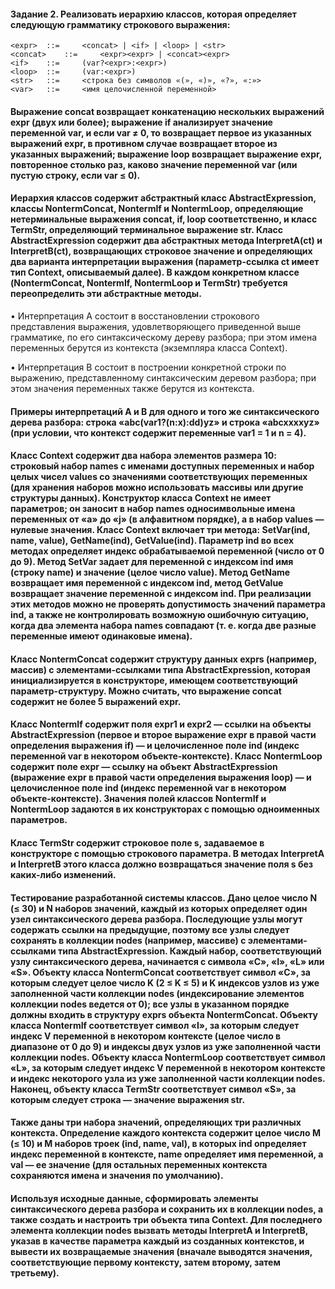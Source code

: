 #### Задание 2. Реализовать иерархию классов, которая определяет следующую грамматику строкового выражения:
```angular2html
<expr> 	::= 	<concat> | <if> | <loop> | <str>
<concat> 	::= 	<expr><expr> | <concat><expr>
<if> 	::= 	(var?<expr>:<expr>)
<loop> 	::= 	(var:<expr>)
<str> 	::= 	<строка без символов «(», «)», «?», «:»>
<var> 	::= 	<имя целочисленной переменной>
```

#### Выражение concat возвращает конкатенацию нескольких выражений expr (двух или более); выражение if анализирует значение переменной var, и если var ≠ 0, то возвращает первое из указанных выражений expr, в противном случае возвращает второе из указанных выражений; выражение loop возвращает выражение expr, повторенное столько раз, каково значение переменной var (или пустую строку, если var ≤ 0).

#### Иерархия классов содержит абстрактный класс AbstractExpression, классы NontermConcat, NontermIf и NontermLoop, определяющие нетерминальные выражения concat, if, loop соответственно, и класс TermStr, определяющий терминальное выражение str. Класс AbstractExpression содержит два абстрактных метода InterpretA(ct) и InterpretB(ct), возвращающих строковое значение и определяющих два варианта интерпретации выражения (параметр-ссылка ct имеет тип Context, описываемый далее). В каждом конкретном классе (NontermConcat, NontermIf, NontermLoop и TermStr) требуется переопределить эти абстрактные методы.

• Интерпретация A состоит в восстановлении строкового представления выражения, удовлетворяющего приведенной выше грамматике, по его синтаксическому дереву разбора; при этом имена переменных берутся из контекста (экземпляра класса Context).

• Интерпретация B состоит в построении конкретной строки по выражению, представленному синтаксическим деревом разбора; при этом значения переменных также берутся из контекста.

#### Примеры интерпретаций A и B для одного и того же синтаксического дерева разбора: строка «abc(var1?(n:x):dd)yz» и строка «abcxxxxyz» (при условии, что контекст содержит переменные var1 = 1 и n = 4).

#### Класс Context содержит два набора элементов размера 10: строковый набор names с именами доступных переменных и набор целых чисел values со значениями соответствующих переменных (для хранения наборов можно использовать массивы или другие структуры данных). Конструктор класса Context не имеет параметров; он заносит в набор names односимвольные имена переменных от «a» до «j» (в алфавитном порядке), а в набор values — нулевые значения. Класс Context включает три метода: SetVar(ind, name, value), GetName(ind), GetValue(ind). Параметр ind во всех методах определяет индекс обрабатываемой переменной (число от 0 до 9). Метод SetVar задает для переменной с индексом ind имя (строку name) и значение (целое число value). Метод GetName возвращает имя переменной с индексом ind, метод GetValue возвращает значение переменной с индексом ind. При реализации этих методов можно не проверять допустимость значений параметра ind, а также не контролировать возможную ошибочную ситуацию, когда два элемента набора names совпадают (т. е. когда две разные переменные имеют одинаковые имена).

#### Класс NontermConcat содержит структуру данных exprs (например, массив) с элементами-ссылками типа AbstractExpression, которая инициализируется в конструкторе, имеющем соответствующий параметр-структуру. Можно считать, что выражение concat содержит не более 5 выражений expr.

#### Класс NontermIf содержит поля expr1 и expr2 — ссылки на объекты AbstractExpression (первое и второе выражение expr в правой части определения выражения if) — и целочисленное поле ind (индекс переменной var в некотором объекте-контексте). Класс NontermLoop содержит поле expr — ссылку на объект AbstractExpression (выражение expr в правой части определения выражения loop) — и целочисленное поле ind (индекс переменной var в некотором объекте-контексте). Значения полей классов NontermIf и NontermLoop задаются в их конструкторах с помощью одноименных параметров.

#### Класс TermStr содержит строковое поле s, задаваемое в конструкторе с помощью строкового параметра. В методах InterpretA и InterpretB этого класса должно возвращаться значение поля s без каких-либо изменений.

#### Тестирование разработанной системы классов. Дано целое число N (≤ 30) и N наборов значений, каждый из которых определяет один узел синтаксического дерева разбора. Последующие узлы могут содержать ссылки на предыдущие, поэтому все узлы следует сохранять в коллекции nodes (например, массиве) с элементами-ссылками типа AbstractExpression. Каждый набор, соответствующий узлу синтаксического дерева, начинается с символа «C», «I», «L» или «S». Объекту класса NontermConcat соответствует символ «C», за которым следует целое число K (2 ≤ K ≤ 5) и K индексов узлов из уже заполненной части коллекции nodes (индексирование элементов коллекции nodes ведется от 0); все узлы в указанном порядке должны входить в структуру exprs объекта NontermConcat. Объекту класса NontermIf соответствует символ «I», за которым следует индекс V переменной в некотором контексте (целое число в диапазоне от 0 до 9) и индексы двух узлов из уже заполненной части коллекции nodes. Объекту класса NontermLoop соответствует символ «L», за которым следует индекс V переменной в некотором контексте и индекс некоторого узла из уже заполненной части коллекции nodes. Наконец, объекту класса TermStr соответствует символ «S», за которым следует строка — значение выражения str.

#### Также даны три набора значений, определяющих три различных контекста. Определение каждого контекста содержит целое число M (≤ 10) и M наборов троек (ind, name, val), в которых ind определяет индекс переменной в контексте, name определяет имя переменной, а val — ее значение (для остальных переменных контекста сохраняются имена и значения по умолчанию).

#### Используя исходные данные, сформировать элементы синтаксического дерева разбора и сохранить их в коллекции nodes, а также создать и настроить три объекта типа Context. Для последнего элемента коллекции nodes вызвать методы InterpretA и InterpretB, указав в качестве параметра каждый из созданных контекстов, и вывести их возвращаемые значения (вначале выводятся значения, соответствующие первому контексту, затем второму, затем третьему). 